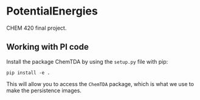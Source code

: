 # PotentialEnergies
CHEM 420 final project.

## Working with PI code
Install the package ChemTDA by using the `setup.py` file with pip:

```pip install -e .```

This will allow you to access the `ChemTDA` package, which is what we use to make the persistence images.
